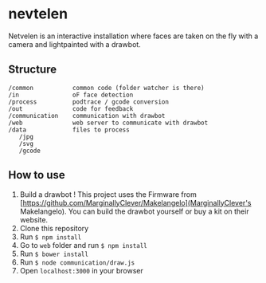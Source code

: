 nevtelen
========

Netvelen is an interactive installation where faces are taken on the fly with a camera and lightpainted with a drawbot.


Structure
----------
    /common           common code (folder watcher is there) 
    /in               oF face detection
    /process          podtrace / gcode conversion
    /out              code for feedback
    /communication    communication with drawbot
    /web              web server to communicate with drawbot
    /data             files to process
       /jpg
       /svg
       /gcode
   

How to use
----------

1. Build a drawbot ! This project uses the Firmware from [https://github.com/MarginallyClever/Makelangelo](MarginallyClever's Makelangelo). You can build the drawbot yourself or buy a kit on their website.
2. Clone this repository
2. Run `$ npm install`
1. Go to `web` folder and run `$ npm install`
2. Run `$ bower install`
3. Run `$ node communication/draw.js`
4. Open `localhost:3000` in your browser

